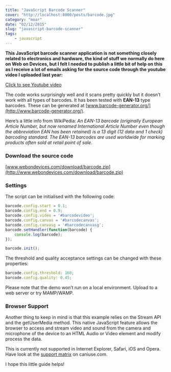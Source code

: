 ```yaml
---
title: "JavaScript Barcode Scanner"
cover: "http://localhost:8000/posts/barcode.jpg"
category: "moar"
date: "02/12/2015"
slug: "javascript-barcode-scanner"
tags:
    - javascript
---
```


**This JavaScript barcode scanner application is not something closely related to electronics and hardware, the kind of stuff we normally do here on Web on Devices, but I felt I needed to publish a little bit of help on this as I receive a lot of emails asking for the source code through the youtube video I uploaded last year:**

<a class="youtube-video" href="https://www.youtube.com/embed/uA4JJCqSdZ0" target="_blank">Click to see Youtube video</a>

The code works surprisingly well and it scans pretty quickly but it doesn’t work with all types of barcodes. It has been tested with **EAN-13** type barcodes. These can be generated at [www.barcode-generator.org/](http://www.barcode-generator.org/).

Here’s a little info from WikiPedia: *An EAN-13 barcode (originally European Article Number, but now renamed International Article Number even though the abbreviation EAN has been retained) is a 13 digit (12 data and 1 check) barcoding standard. The EAN-13 barcodes are used worldwide for marking products often sold at retail point of sale*.

### Download the source code
[www.webondevices.com/download/barcode.zip](http://www.webondevices.com/download/barcode.zip)

### Settings
The script can be initialised with the following code:

``` javascript
barcode.config.start = 0.1;
barcode.config.end = 0.9;
barcode.config.video = '#barcodevideo';
barcode.config.canvas = '#barcodecanvas';
barcode.config.canvasg = '#barcodecanvasg';
barcode.setHandler(function(barcode) {
    console.log(barcode);
});

barcode.init();
```

The threshold and quality acceptance settings can be changed with these properties:

``` javascript
barcode.config.threshold: 160;
barcode.config.quality: 0.45;
```

Please note that the demo won’t run on a local environment. Upload to a web server or try MAMP/WAMP.

### Browser Support

Another thing to keep in mind is that this example relies on the Stream API and the getUserMedia method. This native JavaScript feature allows the browser to access and stream video and sound from the camera and microphone of the device to an HTML Audio or Video element and modify process the data.

This is currently not supported in Internet Explorer, Safari, iOS and Opera. Have look at the [support matrix](http://caniuse.com/#feat=stream) on caniuse.com.

I hope this little guide helps!